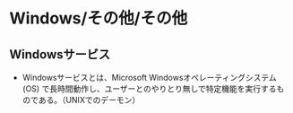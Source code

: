 # Windows/その他/その他

## Windowsサービス

- Windowsサービスとは、Microsoft Windowsオペレーティングシステム (OS) で長時間動作し、ユーザーとのやりとり無しで特定機能を実行するものである。（UNIXでのデーモン）
